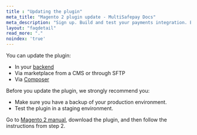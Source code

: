 ```yaml
---
title : "Updating the plugin"
meta_title: "Magento 2 plugin update - MultiSafepay Docs"
meta_description: "Sign up. Build and test your payments integration. Explore our products and services. Use our API Reference, SDKs, and wrappers. Get support."
layout: "faqdetail"
read_more: "."
noindex: 'true'
---
```


You can update the plugin:  

- In your [backend](/getting-started/glossary/#backend)
- Via marketplace from a CMS or through SFTP
- Via [Composer](https://getcomposer.org)

Before you update the plugin, we strongly recommend you:

* Make sure you have a backup of your production environment.
* Test the plugin in a staging environment.

Go to [Magento 2 manual](/payments/integrations/ecommerce-platforms/magento2/#manual), download the plugin, and then follow the instructions from step 2.


